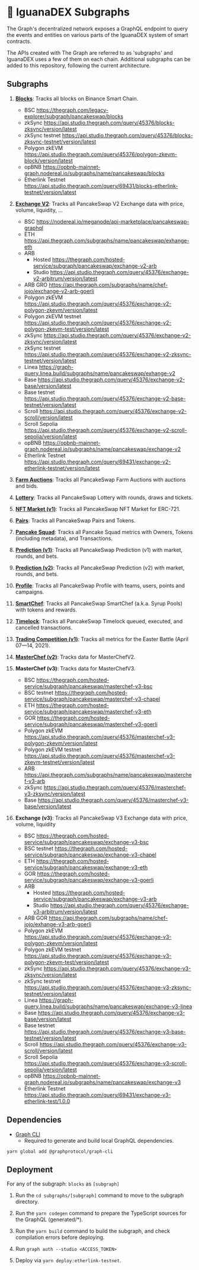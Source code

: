 # 🦎 IguanaDEX Subgraphs

The Graph's decentralized network exposes a GraphQL endpoint to query the events and entities on various parts of the IguanaDEX system of smart contracts.

The APIs created with The Graph are referred to as 'subgraphs' and IguanaDEX uses a few of them on each chain. Additional subgraphs can be added to this repository, following the current architecture.

## Subgraphs

1. **[Blocks](https://thegraph.com/legacy-explorer/subgraph/pancakeswap/blocks)**: Tracks all blocks on Binance Smart Chain.

   - BSC https://thegraph.com/legacy-explorer/subgraph/pancakeswap/blocks
   - zkSync https://api.studio.thegraph.com/query/45376/blocks-zksync/version/latest
   - zkSync testnet https://api.studio.thegraph.com/query/45376/blocks-zksync-testnet/version/latest
   - Polygon zkEVM https://api.studio.thegraph.com/query/45376/polygon-zkevm-block/version/latest
   - opBNB https://opbnb-mainnet-graph.nodereal.io/subgraphs/name/pancakeswap/blocks
   - Etherlink Testnet https://api.studio.thegraph.com/query/69431/blocks-etherlink-testnet/version/latest

2. **[Exchange V2](https://nodereal.io/meganode/api-marketplace/pancakeswap-graphql)**: Tracks all PancakeSwap V2 Exchange data with price, volume, liquidity, ...

   - BSC https://nodereal.io/meganode/api-marketplace/pancakeswap-graphql
   - ETH https://api.thegraph.com/subgraphs/name/pancakeswap/exhange-eth
   - ARB
     - Hosted https://thegraph.com/hosted-service/subgraph/pancakeswap/exchange-v2-arb
     - Studio https://api.studio.thegraph.com/query/45376/exchange-v2-arbitrum/version/latest
   - ARB GRO https://api.thegraph.com/subgraphs/name/chef-jojo/exchange-v2-arb-goerli
   - Polygon zkEVM https://api.studio.thegraph.com/query/45376/exchange-v2-polygon-zkevm/version/latest
   - Polygon zkEVM testnet https://api.studio.thegraph.com/query/45376/exchange-v2-polygon-zkevm-test/version/latest
   - zkSync https://api.studio.thegraph.com/query/45376/exchange-v2-zksync/version/latest
   - zkSync testnet https://api.studio.thegraph.com/query/45376/exchange-v2-zksync-testnet/version/latest
   - Linea https://graph-query.linea.build/subgraphs/name/pancakeswap/exhange-v2
   - Base https://api.studio.thegraph.com/query/45376/exchange-v2-base/version/latest
   - Base testnet https://api.studio.thegraph.com/query/45376/exchange-v2-base-testnet/version/latest
   - Scroll https://api.studio.thegraph.com/query/45376/exchange-v2-scroll/version/latest
   - Scroll Sepolia https://api.studio.thegraph.com/query/45376/exchange-v2-scroll-sepolia/version/latest
   - opBNB https://opbnb-mainnet-graph.nodereal.io/subgraphs/name/pancakeswap/exchange-v2
   - Etherlink Testnet https://api.studio.thegraph.com/query/69431/exchange-v2-etherlink-testnet/version/latest

3. **[Farm Auctions](https://thegraph.com/legacy-explorer/subgraph/pancakeswap/farm-auctions)**: Tracks all PancakeSwap Farm Auctions with auctions and bids.

4. **[Lottery](https://thegraph.com/legacy-explorer/subgraph/pancakeswap/lottery)**: Tracks all PancakeSwap Lottery with rounds, draws and tickets.

5. **[NFT Market (v1)](https://thegraph.com/legacy-explorer/subgraph/pancakeswap/nft-market)**: Tracks all PancakeSwap NFT Market for ERC-721.

6. **[Pairs](https://thegraph.com/legacy-explorer/subgraph/pancakeswap/pairs)**: Tracks all PancakeSwap Pairs and Tokens.

7. **[Pancake Squad](https://thegraph.com/legacy-explorer/subgraph/pancakeswap/pancake-squad)**: Tracks all Pancake Squad metrics with Owners, Tokens (including metadata), and Transactions.

8. **[Prediction (v1)](https://thegraph.com/legacy-explorer/subgraph/pancakeswap/prediction)**: Tracks all PancakeSwap Prediction (v1) with market, rounds, and bets.

9. **[Prediction (v2)](https://thegraph.com/legacy-explorer/subgraph/pancakeswap/prediction-v2)**: Tracks all PancakeSwap Prediction (v2) with market, rounds, and bets.

10. **[Profile](https://thegraph.com/legacy-explorer/subgraph/pancakeswap/profile)**: Tracks all PancakeSwap Profile with teams, users, points and campaigns.

11. **[SmartChef](https://thegraph.com/legacy-explorer/subgraph/pancakeswap/smartchef)**: Tracks all PancakeSwap SmartChef (a.k.a. Syrup Pools) with tokens and rewards.

12. **[Timelock](https://thegraph.com/legacy-explorer/subgraph/pancakeswap/timelock)**: Tracks all PancakeSwap Timelock queued, executed, and cancelled transactions.

13. **[Trading Competition (v1)](https://thegraph.com/legacy-explorer/subgraph/pancakeswap/trading-competition-v1)**: Tracks all metrics for the Easter Battle (April 07—14, 2021).

14. **[MasterChef (v2)](https://thegraph.com/hosted-service/subgraph/pancakeswap/masterchef-v2)**: Tracks data for MasterChefV2.

15. **MasterChef (v3)**: Tracks data for MasterChefV3.

    - BSC https://thegraph.com/hosted-service/subgraph/pancakeswap/masterchef-v3-bsc
    - BSC testnet https://thegraph.com/hosted-service/subgraph/pancakeswap/masterchef-v3-chapel
    - ETH https://thegraph.com/hosted-service/subgraph/pancakeswap/masterchef-v3-eth
    - GOR https://thegraph.com/hosted-service/subgraph/pancakeswap/masterchef-v3-goerli
    - Polygon zkEVM https://api.studio.thegraph.com/query/45376/masterchef-v3-polygon-zkevm/version/latest
    - Polygon zkEVM testnet https://api.studio.thegraph.com/query/45376/masterchef-v3-zkevm-testnet/version/latest
    - ARB https://api.thegraph.com/subgraphs/name/pancakeswap/masterchef-v3-arb
    - zkSync https://api.studio.thegraph.com/query/45376/masterchef-v3-zksync/version/latest
    - Base https://api.studio.thegraph.com/query/45376/masterchef-v3-base/version/latest

16. **Exchange (v3)**: Tracks all PancakeSwap V3 Exchange data with price, volume, liquidity
    - BSC https://thegraph.com/hosted-service/subgraph/pancakeswap/exchange-v3-bsc
    - BSC testnet https://thegraph.com/hosted-service/subgraph/pancakeswap/exchange-v3-chapel
    - ETH https://thegraph.com/hosted-service/subgraph/pancakeswap/exchange-v3-eth
    - GOR https://thegraph.com/hosted-service/subgraph/pancakeswap/exchange-v3-goerli
    - ARB
      - Hosted https://thegraph.com/hosted-service/subgraph/pancakeswap/exchange-v3-arb
      - Studio https://api.studio.thegraph.com/query/45376/exchange-v3-arbitrum/version/latest
    - ARB GOR https://api.thegraph.com/subgraphs/name/chef-jojo/exhange-v3-arb-goerli
    - Polygon zkEVM https://api.studio.thegraph.com/query/45376/exchange-v3-polygon-zkevm/version/latest
    - Polygon zkEVM testnet https://api.studio.thegraph.com/query/45376/exchange-v3-polygon-zkevm-test/version/latest
    - zkSync https://api.studio.thegraph.com/query/45376/exchange-v3-zksync/version/latest
    - zkSync testnet https://api.studio.thegraph.com/query/45376/exchange-v3-zksync-testnet/version/latest
    - Linea https://graph-query.linea.build/subgraphs/name/pancakeswap/exchange-v3-linea
    - Base https://api.studio.thegraph.com/query/45376/exchange-v3-base/version/latest
    - Base testnet https://api.studio.thegraph.com/query/45376/exchange-v3-base-testnet/version/latest
    - Scroll https://api.studio.thegraph.com/query/45376/exchange-v3-scroll/version/latest
    - Scroll Sepolia https://api.studio.thegraph.com/query/45376/exchange-v3-scroll-sepolia/version/latest
    - opBNB https://opbnb-mainnet-graph.nodereal.io/subgraphs/name/pancakeswap/exchange-v3
    - Etherlink Testnet https://api.studio.thegraph.com/query/69431/exchange-v3-etherlink-test/1.0.0

## Dependencies

- [Graph CLI](https://github.com/graphprotocol/graph-cli)
  - Required to generate and build local GraphQL dependencies.

```shell
yarn global add @graphprotocol/graph-cli
```

## Deployment

For any of the subgraph: `blocks` as `[subgraph]`

1. Run the `cd subgraphs/[subgraph]` command to move to the subgraph directory.

2. Run the `yarn codegen` command to prepare the TypeScript sources for the GraphQL (generated/\*).

3. Run the `yarn build` command to build the subgraph, and check compilation errors before deploying.

4. Run `graph auth --studio <ACCESS_TOKEN>`

5. Deploy via `yarn deploy:etherlink-testnet`.
